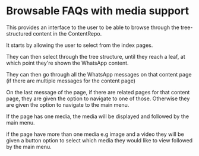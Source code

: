 # Browsable FAQs with media support
This provides an interface to the user to be able to browse through the tree-structured content in the ContentRepo.

It starts by allowing the user to select from the index pages.

They can then select through the tree structure, until they reach a leaf, at which point they're shown the WhatsApp content.

They can then go through all the WhatsApp messages on that content page (if there are multiple messages for the content page)

On the last message of the page, if there are related pages for that content page, they are given the option to navigate to one of those. Otherwise they are given the option to navigate to the main menu.

If the page has one media, the media will be displayed and followed by the main menu. 

if the page have more than one media e.g image and a video they will be given a button option to select which media they would like to view followed by the main menu.